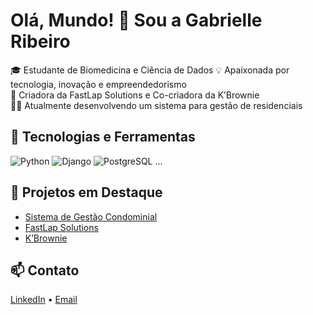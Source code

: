 # Olá, Mundo! 👋 Sou a Gabrielle Ribeiro

🎓 Estudante de Biomedicina e Ciência de Dados
💡 Apaixonada por tecnologia, inovação e empreendedorismo  
🚀 Criadora da FastLap Solutions e Co-criadora da K’Brownie  
👩‍💻 Atualmente desenvolvendo um sistema para gestão de residenciais

## 🚀 Tecnologias e Ferramentas
![Python](https://img.shields.io/badge/-Python-333333?style=flat&logo=python)
![Django](https://img.shields.io/badge/-Django-092E20?style=flat&logo=django)
![PostgreSQL](https://img.shields.io/badge/-PostgreSQL-336791?style=flat&logo=postgresql)
...

## 📌 Projetos em Destaque
- [Sistema de Gestão Condominial](link-projeto)
- [FastLap Solutions](link)
- [K’Brownie](link)

## 📫 Contato
[LinkedIn](https://linkedin.com/in/gabrielle-ribeiro10)
• [Email](mailto:seu@email.com)

